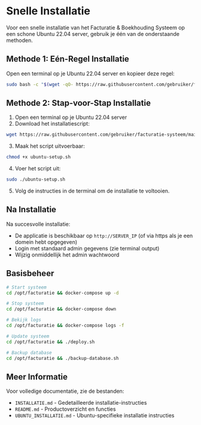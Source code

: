 # Snelle Installatie

Voor een snelle installatie van het Facturatie & Boekhouding Systeem op een schone Ubuntu 22.04 server, gebruik je één van de onderstaande methoden.

## Methode 1: Eén-Regel Installatie

Open een terminal op je Ubuntu 22.04 server en kopieer deze regel:

```bash
sudo bash -c "$(wget -qO- https://raw.githubusercontent.com/gebruiker/facturatie-systeem/main/one-command-install.sh)"
```

## Methode 2: Stap-voor-Stap Installatie 

1. Open een terminal op je Ubuntu 22.04 server
2. Download het installatiescript:

```bash
wget https://raw.githubusercontent.com/gebruiker/facturatie-systeem/main/ubuntu-setup.sh
```

3. Maak het script uitvoerbaar:

```bash
chmod +x ubuntu-setup.sh
```

4. Voer het script uit:

```bash
sudo ./ubuntu-setup.sh
```

5. Volg de instructies in de terminal om de installatie te voltooien.

## Na Installatie

Na succesvolle installatie:

- De applicatie is beschikbaar op `http://SERVER_IP` (of via https als je een domein hebt opgegeven)
- Login met standaard admin gegevens (zie terminal output)
- Wijzig onmiddellijk het admin wachtwoord

## Basisbeheer

```bash
# Start systeem
cd /opt/facturatie && docker-compose up -d

# Stop systeem
cd /opt/facturatie && docker-compose down

# Bekijk logs
cd /opt/facturatie && docker-compose logs -f

# Update systeem
cd /opt/facturatie && ./deploy.sh

# Backup database
cd /opt/facturatie && ./backup-database.sh
```

## Meer Informatie

Voor volledige documentatie, zie de bestanden:
- `INSTALLATIE.md` - Gedetailleerde installatie-instructies
- `README.md` - Productoverzicht en functies
- `UBUNTU_INSTALLATIE.md` - Ubuntu-specifieke installatie instructies